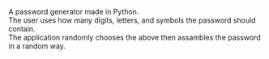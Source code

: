 A password generator made in Python.\
The user uses how many digits, letters, and symbols the password should contain.\
The application randomly chooses the above then assambles the password in a random way.
